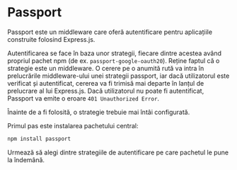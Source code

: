 # Passport

Passport este un middleware care oferă autentificare pentru aplicațiile construite folosind Express.js.

Autentificarea se face în baza unor strategii, fiecare dintre acestea având propriul pachet npm (de ex. `passport-google-oauth20`). Reține faptul că o strategie este un middleware. O cerere pe o anumită rută va intra în prelucrările middleware-ului unei strategii passport, iar dacă utilizatorul este verificat și autentificat, cererea va fi trimisă mai departe în lanțul de prelucrare al lui Express.js. Dacă utilizatorul nu poate fi autentificat, Passport va emite o eroare `401 Unauthorized Error`.

Înainte de a fi folosită, o strategie trebuie mai întâi configurată.

Primul pas este instalarea pachetului central:

```bash
npm install passport
```

Urmează să alegi dintre strategiile de autentificare pe care pachetul le pune la îndemână.
